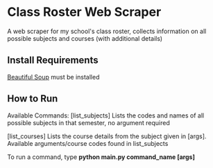 # Class Roster Web Scraper
A web scraper for my school's class roster, collects information on all possible subjects and courses (with additional details)

## Install Requirements
 [Beautiful Soup](https://www.crummy.com/software/BeautifulSoup/bs4/doc/#installing-beautiful-soup) must be installed

## How to Run
Available Commands:
[list_subjects]     Lists the codes and names of all possible subjects in that semester, no argument required

[list_courses]      Lists the course details from the subject given in [args]. Available arguments/course codes found in list_subjects

To run a command, type **python main.py command_name [args]**